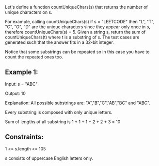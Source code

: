 Let's define a function countUniqueChars(s) that returns the number of unique characters on s.

For example, calling countUniqueChars(s) if s = "LEETCODE" then "L", "T", "C", "O", "D" are the unique characters since they appear only once in s, therefore countUniqueChars(s) = 5.
Given a string s, return the sum of countUniqueChars(t) where t is a substring of s. The test cases are generated such that the answer fits in a 32-bit integer.

Notice that some substrings can be repeated so in this case you have to count the repeated ones too.


## Example 1:

Input: s = "ABC"

Output: 10

Explanation: All possible substrings are: "A","B","C","AB","BC" and "ABC".

Every substring is composed with only unique letters.

Sum of lengths of all substring is 1 + 1 + 1 + 2 + 2 + 3 = 10

## Constraints:

1 <= s.length <= 105

s consists of uppercase English letters only.
